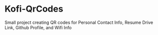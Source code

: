 # Kofi-QrCodes
Small project creating QR codes for Personal Contact Info, Resume Drive Link, Github Profile, and Wifi Info